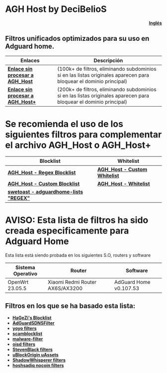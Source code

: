 # AGH Host by DeciBelioS
<div align="right">

[**Inglés**](README.md)

</div>

## Filtros unificados optimizados para su uso en Adguard home.

| Enlaces | Descripción | 
| -- | -- |
| [**Enlace sin procesar a AGH_Host**](https://raw.githubusercontent.com/Deci8BelioS/AGH_Host/refs/heads/main/AGH/hosts.txt) | (100k+ de filtros, eliminando subdominios si en las listas originales aparecen para bloquear el dominio principal) |
| [**Enlace sin procesar a AGH_Host+**](https://raw.githubusercontent.com/Deci8BelioS/AGH_Host/refs/heads/main/AGH/AGH_Host%2B.txt) | (200k+ de filtros, eliminando subdominios si en las listas originales aparecen para bloquear el dominio principal) |


# Se recomienda el uso de los siguientes filtros para complementar el archivo AGH_Host o AGH_Host+
| Blocklist | Whitelist | 
| -- | -- |
| [**AGH_Host - Regex Blocklist**](https://raw.githubusercontent.com/Deci8BelioS/AGH_Host/refs/heads/main/AGH/filters/blocklist/Regex%20Blocklist.txt) | [**AGH_Host - Custom Whitelist**](https://raw.githubusercontent.com/Deci8BelioS/AGH_Host/refs/heads/main/AGH/filters/whitelist/Custom%20Whitelist.txt) |
| [**AGH_Host - Custom Blocklist**](https://raw.githubusercontent.com/Deci8BelioS/AGH_Host/refs/heads/main/AGH/filters/blocklist/Custom%20Blocklist.txt) | [**AGH_Host - Whitelist**](https://raw.githubusercontent.com/Deci8BelioS/AGH_Host/refs/heads/main/AGH/filters/whitelist/whitelist.txt) |
| [**swetoast - adguardhome-lists "REGEX"**](https://raw.githubusercontent.com/swetoast/adguardhome-lists/refs/heads/main/blacklist.txt) |

# AVISO: Esta lista de filtros ha sido creada especificamente para Adguard Home

Esta lista está siendo probada en los siguientes S.O, routers y software

| Sistema Operativo | Router | Software | 
| -- | -- | -- |
| OpenWrt 23.05.5 | Xiaomi Redmi Router AX6S/AX3200 | AdGuard Home v0.107.53 |

## Filtros en los que se ha basado esta lista:

* [**HaGeZi's Blocklist**](https://github.com/hagezi/dns-blocklists)
* [**AdGuardSDNSFilter**](https://github.com/AdguardTeam/AdGuardSDNSFilter)
* [**yoyo filters**](https://pgl.yoyo.org/)
* [**scamblocklist**](https://github.com/durablenapkin/scamblocklist/)
* [**malware-filter**](https://gitlab.com/malware-filter/phishing-filter)
* [**oisd filters**](https://github.com/sjhgvr/oisd/)
* [**StevenBlack filters**](https://github.com/StevenBlack/hosts)
* [**uBlockOrigin uAssets**](https://github.com/uBlockOrigin/uAssets/)
* [**ShadowWhisperer filters**](https://github.com/ShadowWhisperer/BlockLists/)
* [**hoshsadiq nocoin filters**](https://github.com/hoshsadiq/adblock-nocoin-list)
